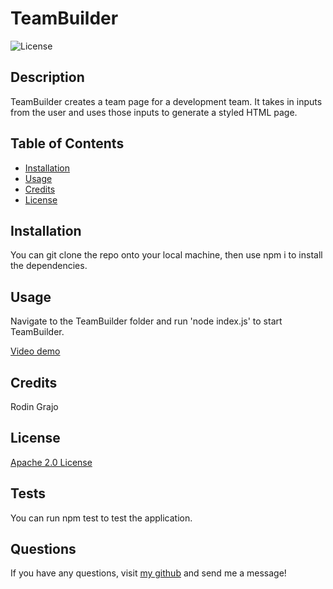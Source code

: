 
  # TeamBuilder 
  ![License](https://img.shields.io/badge/License-Apache%202.0-blue.svg)

  ## Description
  
  TeamBuilder creates a team page for a development team. It takes in inputs from the user and uses those inputs to generate a styled HTML page.
  
  ## Table of Contents
  
  - [Installation](#installation)
  - [Usage](#usage)
  - [Credits](#credits)
  - [License](#license)
  
  ## Installation
  
  You can git clone the repo onto your local machine, then use npm i to install the dependencies.
  
  ## Usage
  
  Navigate to the TeamBuilder folder and run 'node index.js' to start TeamBuilder. 
  
  [Video demo](https://watch.screencastify.com/v/iG048QHfLjEMfUdIPwjg)
  
  ## Credits
  
  Rodin Grajo
  
  ## License

  [Apache 2.0 License](https://opensource.org/licenses/Apache-2.0)

  ## Tests
  
  You can run npm test to test the application.
  
  ## Questions
  If you have any questions, visit [my github](https://github.com/yummy314159265) and send me a message!

  
